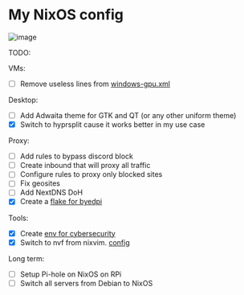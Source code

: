 # My NixOS config

![image](https://github.com/user-attachments/assets/ced83769-d81e-45a9-9d60-0f6d871d21e4)

TODO:

VMs:

- [ ] Remove useless lines from
      [windows-gpu.xml](https://github.com/ch4og/nixos-config/blob/main/vm/windows-gpu/windows-gpu.xml)

Desktop:

- [ ] Add Adwaita theme for GTK and QT (or any other uniform theme)
- [x] Switch to hyprsplit cause it works better in my use case

Proxy:

- [ ] Add rules to bypass discord block
- [ ] Create inbound that will proxy all traffic
- [ ] Configure rules to proxy only blocked sites
- [ ] Fix geosites
- [ ] Add NextDNS DoH
- [x] Create a [flake for byedpi](https://github.com/ch4og/byedpi-flake)

Tools:

- [x] Create [env for cybersecurity](https://github.com/ch4og/nixcybersec)
- [x] Switch to nvf from nixvim. [config](https://github.com/ch4og/nvf)

Long term:

- [ ] Setup Pi-hole on NixOS on RPi
- [ ] Switch all servers from Debian to NixOS

